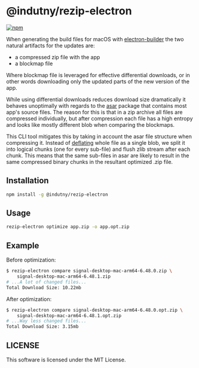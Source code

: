 # @indutny/rezip-electron

[![npm](https://img.shields.io/npm/v/@indutny/rezip-electron)](https://www.npmjs.com/package/@indutny/rezip-electron)

When generating the build files for macOS with
[electron-builder](https://www.electron.build/) the two natural artifacts for
the updates are:

- a compressed zip file with the app
- a blockmap file

Where blockmap file is leveraged for effective differential downloads, or in
other words downloading only the updated parts of the new version of the app.

While using differential downloads reduces download size dramatically it behaves
unoptimally with regards to the [asar](https://github.com/electron/asar) package
that contains most app's source files. The reason for this is that in a zip
archive all files are compressed individually, but after compression each file
has a high entropy and looks like mostly different blob when comparing
the blockmaps.

This CLI tool mitigates this by taking in account the asar file structure when
compressing it. Instead of [deflating](https://en.wikipedia.org/wiki/Deflate)
whole file as a single blob, we split it into logical chunks (one for every
sub-file) and flush zlib stream after each chunk. This means that the same
sub-files in asar are likely to result in the same compressed binary chunks in
the resultant optimized .zip file.

## Installation

```sh
npm install -g @indutny/rezip-electron
```

## Usage

```sh
rezip-electron optimize app.zip -o app.opt.zip
```

## Example

Before optimization:

```sh
$ rezip-electron compare signal-desktop-mac-arm64-6.48.0.zip \
    signal-desktop-mac-arm64-6.48.1.zip
# ...A lot of changed files...
Total Download Size: 10.22mb
```

After optimization:

```sh
$ rezip-electron compare signal-desktop-mac-arm64-6.48.0.opt.zip \
    signal-desktop-mac-arm64-6.48.1.opt.zip
# ...Way less changed files...
Total Download Size: 3.15mb
```

## LICENSE

This software is licensed under the MIT License.
